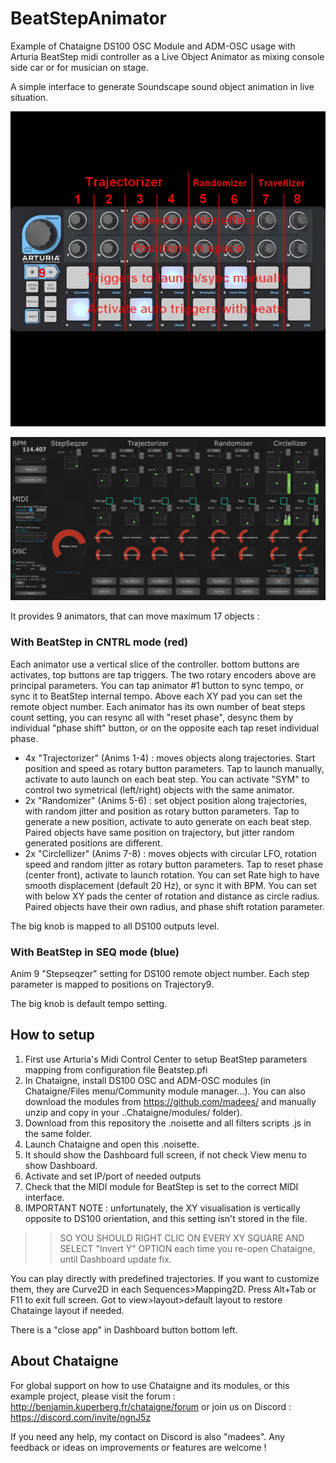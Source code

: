 # BeatStepAnimator
Example of Chataigne DS100 OSC Module and ADM-OSC usage with Arturia BeatStep midi controller as a Live Object Animator as mixing console side car or for musician on stage.

A simple interface to generate Soundscape sound object animation in live situation.

![](https://github.com/madees/BeatStepAnimator/blob/main/BeatStep.jpg)

![](https://github.com/madees/BeatStepAnimator/blob/main/Dashboard.JPG)

It provides 9 animators, that can move maximum 17 objects :

### With BeatStep in CNTRL mode (red)
Each animator use a vertical slice of the controller. bottom buttons are activates, top buttons are tap triggers. The two rotary encoders above are principal parameters.
You can tap animator #1 button to sync tempo, or sync it to BeatStep internal tempo.
Above each XY pad you can set the remote object number.
Each animator has its own number of beat steps count setting, you can resync all with "reset phase", desync them by individual "phase shift" button, or on the opposite each tap reset individual phase.

* 4x "Trajectorizer" (Anims 1-4) : moves objects along trajectories. Start position and speed as rotary button parameters. Tap to launch manually, activate to auto launch on each beat step. You can activate "SYM" to control two symetrical (left/right) objects with the same animator.
* 2x "Randomizer" (Anims 5-6) : set object position along trajectories, with random jitter and position as rotary button parameters. Tap to generate a new position, activate to auto generate on each beat step. Paired objects have same position on trajectory, but jitter random generated positions are different.
* 2x "Circlellizer" (Anims 7-8) : moves objects with circular LFO, rotation speed and random jitter as rotary button parameters. Tap to reset phase (center front), activate to launch rotation. You can set Rate high to have smooth displacement (default 20 Hz), or sync it with BPM. You can set with below XY pads the center of rotation and distance as circle radius. Paired objects have their own radius, and phase shift rotation parameter.

The big knob is mapped to all DS100 outputs level.

### With BeatStep in SEQ mode (blue)
Anim 9 "Stepseqzer" setting for DS100 remote object number.
Each step parameter is mapped to positions on Trajectory9.

The big knob is default tempo setting.

## How to setup
1. First use Arturia's Midi Control Center to setup BeatStep parameters mapping from configuration file Beatstep.pfi
2. In Chataigne, install DS100 OSC and ADM-OSC modules (in Chataigne/Files menu/Community module manager...). You can also download the modules from https://github.com/madees/ and manually unzip and copy in your ..Chataigne/modules/ folder).
3. Download from this repository the .noisette and all filters scripts .js in the same folder.
5. Launch Chataigne and open this .noisette.
6. It should show the Dashboard full screen, if not check View menu to show Dashboard.
7. Activate and set IP/port of needed outputs
8. Check that the MIDI module for BeatStep is set to the correct MIDI interface.
9. IMPORTANT NOTE : unfortunately, the XY visualisation is vertically opposite to DS100 orientation, and this setting isn't stored in the file.
>> SO YOU SHOULD RIGHT CLIC ON EVERY XY SQUARE AND SELECT "Invert Y" OPTION each time you re-open Chataigne, until Dashboard update fix.

You can play directly with predefined trajectories. If you want to customize them, they are Curve2D in each Sequences>Mapping2D.
Press Alt+Tab or F11 to exit full screen. Got to view>layout>default layout to restore Chatainge layout if needed.

There is a "close app" in Dashboard button bottom left.

## About Chataigne
For global support on how to use Chataigne and its modules, or this example project, please visit the forum : http://benjamin.kuperberg.fr/chataigne/forum or join us on Discord : https://discord.com/invite/ngnJ5z 

If you need any help, my contact on Discord is also "madees". Any feedback or ideas on improvements or features are welcome !
